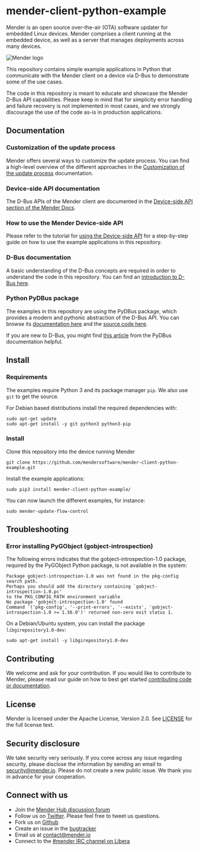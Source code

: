 # mender-client-python-example

Mender is an open source over-the-air (OTA) software updater for embedded Linux
devices. Mender comprises a client running at the embedded device, as well as a
server that manages deployments across many devices.

![Mender
logo](https://raw.githubusercontent.com/mendersoftware/mender/master/mender_logo.png)

This repository contains simple example applications in Python that communicate
with the Mender client on a device via D-Bus to demonstrate some of the use
cases.

The code in this repository is meant to educate and showcase the Mender D-Bus
API capabilities. Please keep in mind that for simplicity error handling and
failure recovery is not implemented in most cases, and we strongly discourage
the use of the code as-is in production applications.

## Documentation

### Customization of the update process

Mender offers several ways to customize the update process. You can find a
high-level overview of the different approaches in the
[Customization of the update process](https://docs.mender.io/overview/customize-the-update-process)
documentation.

### Device-side API documentation

The D-Bus APIs of the Mender client are documented in the [Device-side API
section of the Mender Docs](https://docs.mender.io/device-side-api).

### How to use the Mender Device-side API

Please refer to the tutorial for
[using the Device-side API](https://docs.mender.io/client-installation/use-the-device-side-api)
for a step-by-step guide on how to use the example applications in this repository.

### D-Bus documentation

A basic understanding of the D-Bus concepts are required in order to understand
the code in this repository. You can find an [introduction to D-Bus
here](https://www.freedesktop.org/wiki/IntroductionToDBus/).

### Python PyDBus package

The examples in this repository are using the PyDBus package, which provides a
modern and pythonic abstraction of the D-Bus API. You can browse its
[documentation here](https://pydbus.readthedocs.io/en/latest/index.html) and the
[source code here](https://github.com/LEW21/pydbus).

If you are new to D-Bus, you might find [this
article](https://pydbus.readthedocs.io/en/latest/dbusaddressing.html) from the
PyDBus documentation helpful.

## Install

### Requirements

The examples require Python 3 and its package manager `pip`. We also use `git`
to get the source.

For Debian based distributions install the required dependencies with:

```
sudo apt-get update
sudo apt-get install -y git python3 python3-pip
```

### Install

Clone this repository into the device running Mender

```
git clone https://github.com/mendersoftware/mender-client-python-example.git
```

Install the example applications:
```
sudo pip3 install mender-client-python-example/
```

You can now launch the different examples, for instance:
```
sudo mender-update-flow-control
```

## Troubleshooting

### Error installing PyGObject (gobject-introspection)

The following errors indicates that the gobject-introspection-1.0 package,
required by the PyGObject Python package, is not available in the system:

```
Package gobject-introspection-1.0 was not found in the pkg-config search path.
Perhaps you should add the directory containing `gobject-introspection-1.0.pc'
to the PKG_CONFIG_PATH environment variable
No package 'gobject-introspection-1.0' found
Command '('pkg-config', '--print-errors', '--exists', 'gobject-introspection-1.0 >= 1.56.0')' returned non-zero exit status 1.
```

On a Debian/Ubuntu system, you can install the package `libgirepository1.0-dev`:

```
sudo apt-get install -y libgirepository1.0-dev
```

## Contributing

We welcome and ask for your contribution. If you would like to contribute to
Mender, please read our guide on how to best get started [contributing code or
documentation](https://github.com/mendersoftware/mender/blob/master/CONTRIBUTING.md).

## License

Mender is licensed under the Apache License, Version 2.0. See
[LICENSE](https://github.com/mendersoftware/mender-client-python-example/blob/master/LICENSE)
for the full license text.

## Security disclosure

We take security very seriously. If you come across any issue regarding
security, please disclose the information by sending an email to
[security@mender.io](security@mender.io). Please do not create a new public
issue. We thank you in advance for your cooperation.

## Connect with us

* Join the [Mender Hub discussion forum](https://hub.mender.io)
* Follow us on [Twitter](https://twitter.com/mender_io). Please feel free to
  tweet us questions.
* Fork us on [Github](https://github.com/mendersoftware)
* Create an issue in the [bugtracker](https://tracker.mender.io/projects/MEN)
* Email us at [contact@mender.io](mailto:contact@mender.io)
* Connect to the [#mender IRC channel on Libera](https://web.libera.chat/?#mender)
